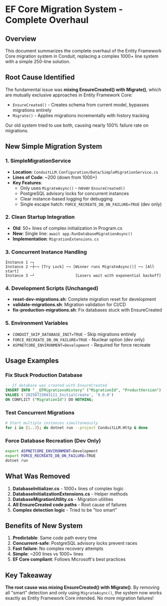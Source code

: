 # EF Core Migration System - Complete Overhaul

## Overview
This document summarizes the complete overhaul of the Entity Framework Core migration system in Conduit, replacing a complex 1000+ line system with a simple 250-line solution.

## Root Cause Identified

The fundamental issue was **mixing EnsureCreated() with Migrate()**, which are mutually exclusive approaches in Entity Framework Core:
- `EnsureCreated()` - Creates schema from current model, bypasses migrations entirely
- `Migrate()` - Applies migrations incrementally with history tracking

Our old system tried to use both, causing nearly 100% failure rate on migrations.

## New Simple Migration System

### 1. SimpleMigrationService
- **Location**: `ConduitLLM.Configuration/Data/SimpleMigrationService.cs`
- **Lines of Code**: ~200 (down from 1000+)
- **Key Features**:
  - Only uses `MigrateAsync()` - never `EnsureCreated()`
  - PostgreSQL advisory locks for concurrent instances
  - Clear instance-based logging for debugging
  - Single escape hatch: `FORCE_RECREATE_DB_ON_FAILURE=TRUE` (dev only)

### 2. Clean Startup Integration
- **Old**: 50+ lines of complex initialization in Program.cs
- **New**: Single line: `await app.RunDatabaseMigrationAsync()`
- **Implementation**: `MigrationExtensions.cs`

### 3. Concurrent Instance Handling
```
Instance 1 ─┐
Instance 2 ─┼─→ [Try Lock] ─→ [Winner runs MigrateAsync()] ─→ [All start]
Instance 3 ─┘                  [Losers wait with exponential backoff]
```

### 4. Development Scripts (Unchanged)
- **reset-dev-migrations.sh**: Complete migration reset for development
- **validate-migrations.sh**: Migration validation for CI/CD
- **fix-production-migrations.sh**: Fix databases stuck with EnsureCreated

### 5. Environment Variables
- `CONDUIT_SKIP_DATABASE_INIT=TRUE` - Skip migrations entirely
- `FORCE_RECREATE_DB_ON_FAILURE=TRUE` - Nuclear option (dev only)
- `ASPNETCORE_ENVIRONMENT=Development` - Required for force recreate

## Usage Examples

### Fix Stuck Production Database
```sql
-- If database was created with EnsureCreated
INSERT INTO "__EFMigrationsHistory" ("MigrationId", "ProductVersion") 
VALUES ('20250723043111_InitialCreate', '9.0.0')
ON CONFLICT ("MigrationId") DO NOTHING;
```

### Test Concurrent Migrations
```bash
# Start multiple instances simultaneously
for i in {1..3}; do dotnet run --project ConduitLLM.Http & done
```

### Force Database Recreation (Dev Only)
```bash
export ASPNETCORE_ENVIRONMENT=Development
export FORCE_RECREATE_DB_ON_FAILURE=TRUE
dotnet run
```

## What Was Removed

1. **DatabaseInitializer.cs** - 1000+ lines of complex logic
2. **DatabaseInitializationExtensions.cs** - Helper methods
3. **DatabaseMigrationUtility.cs** - Migration utilities
4. **All EnsureCreated code paths** - Root cause of failures
5. **Complex detection logic** - Tried to be "too smart"

## Benefits of New System

1. **Predictable**: Same code path every time
2. **Concurrent-safe**: PostgreSQL advisory locks prevent races
3. **Fast failure**: No complex recovery attempts
4. **Simple**: ~200 lines vs 1000+ lines
5. **EF Core compliant**: Follows Microsoft's best practices

## Key Takeaway

**The root cause was mixing EnsureCreated() with Migrate()**. By removing all "smart" detection and only using `MigrateAsync()`, the system now works exactly as Entity Framework Core intended. No more migration failures!